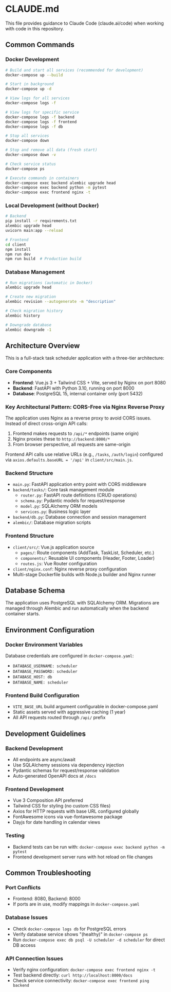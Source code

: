 # CLAUDE.md

This file provides guidance to Claude Code (claude.ai/code) when working with code in this repository.

## Common Commands

### Docker Development
```bash
# Build and start all services (recommended for development)
docker-compose up --build

# Start in background
docker-compose up -d

# View logs for all services
docker-compose logs -f

# View logs for specific service
docker-compose logs -f backend
docker-compose logs -f frontend
docker-compose logs -f db

# Stop all services
docker-compose down

# Stop and remove all data (fresh start)
docker-compose down -v

# Check service status
docker-compose ps

# Execute commands in containers
docker-compose exec backend alembic upgrade head
docker-compose exec backend python -m pytest
docker-compose exec frontend nginx -t
```

### Local Development (without Docker)
```bash
# Backend
pip install -r requirements.txt
alembic upgrade head
uvicorn main:app --reload

# Frontend
cd client
npm install
npm run dev
npm run build  # Production build
```

### Database Management
```bash
# Run migrations (automatic in Docker)
alembic upgrade head

# Create new migration
alembic revision --autogenerate -m "description"

# Check migration history
alembic history

# Downgrade database
alembic downgrade -1
```

## Architecture Overview

This is a full-stack task scheduler application with a three-tier architecture:

### Core Components
- **Frontend**: Vue.js 3 + Tailwind CSS + Vite, served by Nginx on port 8080
- **Backend**: FastAPI with Python 3.10, running on port 8000
- **Database**: PostgreSQL 15, internal container only (port 5432)

### Key Architectural Pattern: CORS-Free via Nginx Reverse Proxy

The application uses Nginx as a reverse proxy to avoid CORS issues. Instead of direct cross-origin API calls:
1. Frontend makes requests to `/api/*` endpoints (same origin)
2. Nginx proxies these to `http://backend:8000/*`
3. From browser perspective, all requests are same-origin

Frontend API calls use relative URLs (e.g., `/tasks`, `/auth/login`) configured via `axios.defaults.baseURL = '/api'` in `client/src/main.js`.

### Backend Structure
- `main.py`: FastAPI application entry point with CORS middleware
- `backend/tasks/`: Core task management module
  - `router.py`: FastAPI route definitions (CRUD operations)
  - `schema.py`: Pydantic models for request/response
  - `model.py`: SQLAlchemy ORM models
  - `services.py`: Business logic layer
- `backend/db.py`: Database connection and session management
- `alembic/`: Database migration scripts

### Frontend Structure
- `client/src/`: Vue.js application source
  - `pages/`: Route components (AddTask, TaskList, Scheduler, etc.)
  - `components/`: Reusable UI components (Header, Footer, Loader)
  - `routes.js`: Vue Router configuration
- `client/nginx.conf`: Nginx reverse proxy configuration
- Multi-stage Dockerfile builds with Node.js builder and Nginx runner

## Database Schema

The application uses PostgreSQL with SQLAlchemy ORM. Migrations are managed through Alembic and run automatically when the backend container starts.

## Environment Configuration

### Docker Environment Variables
Database credentials are configured in `docker-compose.yaml`:
- `DATABASE_USERNAME: scheduler`
- `DATABASE_PASSWORD: scheduler`
- `DATABASE_HOST: db`
- `DATABASE_NAME: scheduler`

### Frontend Build Configuration
- `VITE_BASE_URL` build argument configurable in docker-compose.yaml
- Static assets served with aggressive caching (1 year)
- All API requests routed through `/api/` prefix

## Development Guidelines

### Backend Development
- All endpoints are async/await
- Use SQLAlchemy sessions via dependency injection
- Pydantic schemas for request/response validation
- Auto-generated OpenAPI docs at `/docs`

### Frontend Development
- Vue 3 Composition API preferred
- Tailwind CSS for styling (no custom CSS files)
- Axios for HTTP requests with base URL configured globally
- FontAwesome icons via vue-fontawesome package
- Dayjs for date handling in calendar views

### Testing
- Backend tests can be run with: `docker-compose exec backend python -m pytest`
- Frontend development server runs with hot reload on file changes

## Common Troubleshooting

### Port Conflicts
- Frontend: 8080, Backend: 8000
- If ports are in use, modify mappings in `docker-compose.yaml`

### Database Issues
- Check `docker-compose logs db` for PostgreSQL errors
- Verify database service shows "(healthy)" in `docker-compose ps`
- Run `docker-compose exec db psql -U scheduler -d scheduler` for direct DB access

### API Connection Issues
- Verify nginx configuration: `docker-compose exec frontend nginx -t`
- Test backend directly: `curl http://localhost:8000/docs`
- Check service connectivity: `docker-compose exec frontend ping backend`
